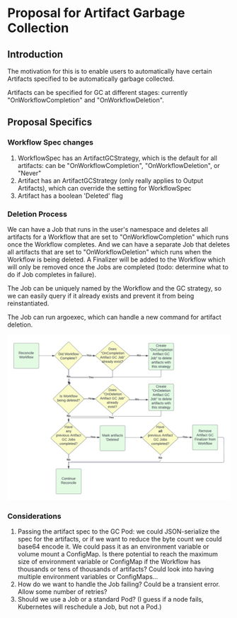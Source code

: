 # Proposal for Artifact Garbage Collection

## Introduction
The motivation for this is to enable users to automatically have certain Artifacts specified to be automatically garbage collected. 

Artifacts can be specified for GC at different stages: currently "OnWorkflowCompletion" and "OnWorkflowDeletion".

## Proposal Specifics

### Workflow Spec changes
1. WorkflowSpec has an ArtifactGCStrategy, which is the default for all artifacts: can be "OnWorkflowCompletion", "OnWorkflowDeletion", or "Never"
2. Artifact has an ArtifactGCStrategy (only really applies to Output Artifacts), which can override the setting for WorkflowSpec
3. Artifact has a boolean 'Deleted' flag

### Deletion Process
We can have a Job that runs in the user's namespace and deletes all artifacts for a Workflow that are set to "OnWorkflowCompletion" which runs once the Workflow completes. And we can have a separate Job that deletes all artifacts that are set to "OnWorkflowDeletion" which runs when the Workflow is being deleted. A Finalizer will be added to the Workflow which will only be removed once the Jobs are completed (todo: determine what to do if Job completes in failure). 

The Job can be uniquely named by the Workflow and the GC strategy, so we can easily query if it already exists and prevent it from being reinstantiated.

The Job can run argoexec, which can handle a new command for artifact deletion.

![Artifact GC Flow Chart](../assets/artifact-gc-proposal-flow-chart.png)

### Considerations
1. Passing the artifact spec to the GC Pod: we could JSON-serialize the spec for the artifacts, or if we want to reduce the byte count we could base64 encode it. We could pass it as an environment variable or volume mount a ConfigMap. Is there potential to reach the maximum size of environment variable or ConfigMap if the Workflow has thousands or tens of thousands of artifacts? Could look into having multiple environment variables or ConfigMaps...
2. How do we want to handle the Job failing? Could be a transient error. Allow some number of retries?
3. Should we use a Job or a standard Pod? (I guess if a node fails, Kubernetes will reschedule a Job, but not a Pod.)
